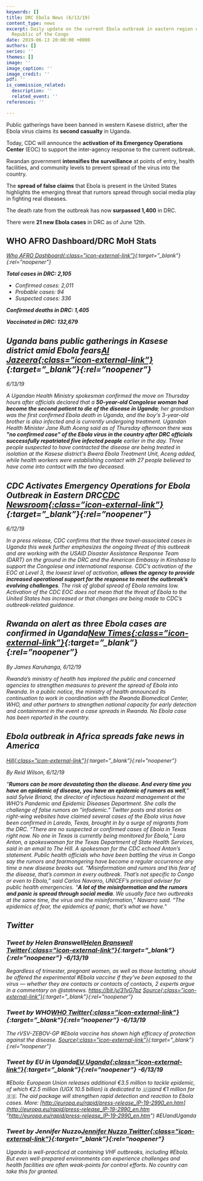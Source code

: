 ```yaml
---
keywords: []
title: DRC Ebola News (6/13/19)
content_type: news
excerpt: Daily update on the current Ebola outbreak in eastern region of The Democratic
  Republic of the Congo
date: 2019-06-13 20:00:00 +0000
authors: []
series: ''
themes: []
image: ''
image_caption: ''
image_credit: ''
pdf: ''
is_commission_related:
  description: ''
  related_event: ''
references: ''

---
```

Public gatherings have been banned in western Kasese district, after the Ebola virus claims its **second casualty** in Uganda.

Today, CDC will announce the **activation of its Emergency Operations Center** (EOC) to support the inter-agency response to the current outbreak.

Rwandan government **intensifies the surveillance** at points of entry, health facilities, and community levels to prevent spread of the virus into the country.

The **spread of false claims** that Ebola is present in the United States highlights the emerging threat that rumors spread through social media play in fighting real diseases.

The death rate from the outbreak has now **surpassed 1,400** in DRC.

There were **21 new Ebola cases** in DRC as of June 12th.

## WHO AFRO Dashboard/DRC MoH Stats

<i>[Who AFRO Dashboard<i/>{:class=”icon-external-link”}](https://thehill.com/policy/international/448197-ebola-outbreak-in-africa-spreads-fake-news-in-america){:target=”_blank”}{:rel=”noopener”}

**Total cases in DRC: 2,105**

* Confirmed cases: 2,011
* Probable cases: 94
* Suspected cases: 336

**Confirmed deaths in DRC: 1,405**

**Vaccinated in DRC: 132,679**

## Uganda bans public gatherings in Kasese district amid Ebola fears<i>[Al Jazeera<i/>{:class=”icon-external-link”}](https://www.aljazeera.com/news/2019/06/uganda-bans-public-gatherings-kasese-district-ebola-fears-190613061114340.html){:target=”_blank”}{:rel=”noopener”}

_6/13/19_

A Ugandan Health Ministry spokesman confirmed the move on Thursday hours after officials declared that a **50-year-old Congolese woman had become the second patient to die of the disease in Uganda**; her grandson was the first confirmed Ebola death in Uganda, and the boy's 3-year-old brother is also infected and is currently undergoing treatment. Ugandan Health Minister Jane Ruth Aceng said as of Thursday afternoon there was **"no confirmed case" of the Ebola virus in the country after DRC officials successfully repatriated five infected people** earlier in the day. Three people suspected to have contracted the disease are being treated in isolation at the Kasese district's Bwera Ebola Treatment Unit, Aceng added, while health workers were establishing contact with 27 people believed to have come into contact with the two deceased.

## CDC Activates Emergency Operations for Ebola Outbreak in Eastern DRC<i>[CDC Newsroom<i/>{:class=”icon-external-link”}](https://www.cdc.gov/media/releases/2019/p0612-ebola-operations-center.html){:target=”_blank”}{:rel=”noopener”}

_6/12/19_

In a press release, CDC confirms that the three travel-associated cases in Uganda this week further emphasizes the ongoing threat of this outbreak and are working with the USAID Disaster Assistance Response Team (DART) on the ground in the DRC and the American Embassy in Kinshasa to support the Congolese and international response. CDC’s activation of the EOC at Level 3, the lowest level of activation, **allows the agency to provide increased operational support for the response to meet the outbreak’s evolving challenges**. The risk of global spread of Ebola remains low. Activation of the CDC EOC does not mean that the threat of Ebola to the United States has increased or that changes are being made to CDC’s outbreak-related guidance.

## Rwanda on alert as three Ebola cases are confirmed in Uganda<i>[New Times<i/>{:class=”icon-external-link”}](https://www.newtimes.co.rw/news/rwanda-alert-ebola-uganda){:target=”_blank”}{:rel=”noopener”}

_By James Karuhanga, 6/12/19_

Rwanda’s ministry of health has implored the public and concerned agencies to strengthen measures to prevent the spread of Ebola into Rwanda. In a public notice, the ministry of health announced its continuation to work in coordination with the Rwanda Biomedical Center, WHO, and other partners to strengthen national capacity for early detection and containment in the event a case spreads in Rwanda. No Ebola case has been reported in the country.

## Ebola outbreak in Africa spreads fake news in America

<i>[Hill<i/>{:class=”icon-external-link”}](https://thehill.com/policy/international/448197-ebola-outbreak-in-africa-spreads-fake-news-in-america){:target=”_blank”}{:rel=”noopener”}

_By Reid Wilson, 6/12/19_

“**Rumors can be more devastating than the disease. And every time you have an epidemic of disease, you have an epidemic of rumors as well**,” said Sylvie Briand, the director of infectious hazard management at the WHO’s Pandemic and Epidemic Diseases Department. She calls the challenge of false rumors an “infodemic.” Twitter posts and stories on right-wing websites have claimed several cases of the Ebola virus have been confirmed in Laredo, Texas, brought in by a surge of migrants from the DRC. “There are no suspected or confirmed cases of Ebola in Texas right now. No one in Texas is currently being monitored for Ebola,” Lara Anton, a spokeswoman for the Texas Department of State Health Services, said in an email to The Hill. A spokesman for the CDC echoed Anton’s statement. Public health officials who have been battling the virus in Congo say the rumors and fearmongering have become a regular occurrence any time a new disease breaks out. “Misinformation and rumors and this fear of the disease, that’s common in every outbreak. That’s not specific to Congo or even to Ebola,” said Carlos Navarro, UNICEF’s principal adviser for public health emergencies. “**A lot of the misinformation and the rumors and panic is spread through social media**. We usually face two outbreaks at the same time, the virus and the misinformation,” Navarro said. “The epidemics of fear, the epidemics of panic, that’s what we have.”

## **Twitter**

### Tweet by Helen Branswell<i>[Helen Branswell Twitter<i/>{:class=”icon-external-link”}](https://twitter.com/HelenBranswell/status/1139172403140005888){:target=”_blank”}{:rel=”noopener”} -6/13/19

Regardless of trimester, pregnant women, as well as those lactating, should be offered the experimental #Ebola vaccine if they've been exposed to the virus — whether they are contacts or contacts of contacts, 2 experts argue in a commentary on @statnews. https://bit.ly/31vG7pz <i>[Source<i/>{:class=”icon-external-link”}](https://bit.ly/31vG7pz "https://bit.ly/31vG7pz"){:target=”_blank”}{:rel=”noopener”}

### Tweet by WHO<i>[WHO Twitter<i/>{:class=”icon-external-link”}](https://twitter.com/WHO/status/1139147280139857920){:target=”_blank”}{:rel=”noopener”} -6/13/19

The rVSV-ZEBOV-GP #Ebola vaccine has shown high efficacy of protection against the disease. <i>[Source<i/>{:class=”icon-external-link”}](http://bit.ly/2X9pLA0 "http://bit.ly/2X9pLA0"){:target=”_blank”}{:rel=”noopener”}

### Tweet by EU in Uganda<i>[EU Uganda<i/>{:class=”icon-external-link”}](https://twitter.com/EUinUG/status/1139139533184917505){:target=”_blank”}{:rel=”noopener”} -6/13/19

\#Ebola: European Union releases additional €3.5 million to tackle epidemic, of which €2.5 million (UGX 10.5 billion) is dedicated to 🇺🇬and €1 million for 🇸🇸. The aid package will strengthen rapid detection and reaction to Ebola cases. More: [http://europa.eu/rapid/press-release_IP-19-2990_en.htm](http://europa.eu/rapid/press-release_IP-19-2990_en.htm "http://europa.eu/rapid/press-release_IP-19-2990_en.htm") #EUandUganda

### Tweet by Jennifer Nuzzo<i>[Jennifer Nuzzo Twitter<i/>{:class=”icon-external-link”}](https://twitter.com/JenniferNuzzo/status/1138801194489516035){:target=”_blank”}{:rel=”noopener”}

Uganda is well-practiced at containing VHF outbreaks, including #Ebola. But even well-prepared environments can experience challenges and health facilities are often weak-points for control efforts. No country can take this for granted.